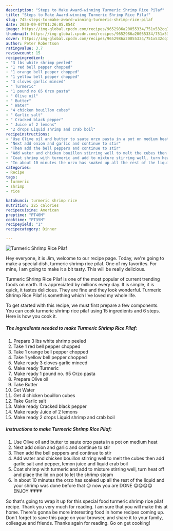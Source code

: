 ```yaml
---
description: "Steps to Make Award-winning Turmeric Shrimp Rice Pilaf"
title: "Steps to Make Award-winning Turmeric Shrimp Rice Pilaf"
slug: 745-steps-to-make-award-winning-turmeric-shrimp-rice-pilaf
date: 2020-09-07T01:26:05.854Z
image: https://img-global.cpcdn.com/recipes/9652986a20055334/751x532cq70/turmeric-shrimp-rice-pilaf-recipe-main-photo.jpg
thumbnail: https://img-global.cpcdn.com/recipes/9652986a20055334/751x532cq70/turmeric-shrimp-rice-pilaf-recipe-main-photo.jpg
cover: https://img-global.cpcdn.com/recipes/9652986a20055334/751x532cq70/turmeric-shrimp-rice-pilaf-recipe-main-photo.jpg
author: Peter Robertson
ratingvalue: 3.7
reviewcount: 15
recipeingredient:
- "3 lbs white shrimp peeled"
- "1 red bell pepper chopped"
- "1 orange bell pepper chopped"
- "1 yellow bell pepper chopped"
- "3 cloves garlic minced"
- " Turmeric"
- "1 pound no 65 Orzo pasta"
- " Olive oil"
- " Butter"
- " Water"
- "4 chicken bouillon cubes"
- " Garlic salt"
- " Cracked black pepper"
- " Juice of 2 lemons"
- "2 drops Liquid shrimp and crab boil"
recipeinstructions:
- "Use Olive oil and butter to saute orzo pasta in a pot on medium heat"
- "Next add onion and garlic and continue to stir"
- "Then add the bell peppers and continue to stir"
- "Add water and chicken bouillon stirring well to melt the cubes then add garlic salt and pepper, lemon juice and liquid crab boil"
- "Coat shrimp with turmeric and add to mixture stirring well, turn heat off and place the lid on pot to let the shrimp steam"
- "In about 10 minutes the orzo has soaked up all the rest of the liquid and your shrimp was done before that 😉 now you are DONE 😋😋😋😋 ENJOY 💗💗💗💗"
categories:
- Recipe
tags:
- turmeric
- shrimp
- rice

katakunci: turmeric shrimp rice 
nutrition: 225 calories
recipecuisine: American
preptime: "PT40M"
cooktime: "PT35M"
recipeyield: "1"
recipecategory: Dinner

---
```



![Turmeric Shrimp Rice Pilaf](https://img-global.cpcdn.com/recipes/9652986a20055334/751x532cq70/turmeric-shrimp-rice-pilaf-recipe-main-photo.jpg)

Hey everyone, it is Jim, welcome to our recipe page. Today, we're going to make a special dish, turmeric shrimp rice pilaf. One of my favorites. For mine, I am going to make it a bit tasty. This will be really delicious.

Turmeric Shrimp Rice Pilaf is one of the most popular of current trending foods on earth. It is appreciated by millions every day. It is simple, it is quick, it tastes delicious. They are fine and they look wonderful. Turmeric Shrimp Rice Pilaf is something which I've loved my whole life.




To get started with this recipe, we must first prepare a few components. You can cook turmeric shrimp rice pilaf using 15 ingredients and 6 steps. Here is how you cook it.

<!--inarticleads1-->

##### The ingredients needed to make Turmeric Shrimp Rice Pilaf:

1. Prepare 3 lbs white shrimp peeled
1. Take 1 red bell pepper chopped
1. Take 1 orange bell pepper chopped
1. Take 1 yellow bell pepper chopped
1. Make ready 3 cloves garlic minced
1. Make ready  Turmeric
1. Make ready 1 pound no. 65 Orzo pasta
1. Prepare  Olive oil
1. Take  Butter
1. Get  Water
1. Get 4 chicken bouillon cubes
1. Take  Garlic salt
1. Make ready  Cracked black pepper
1. Make ready  Juice of 2 lemons
1. Make ready 2 drops Liquid shrimp and crab boil




<!--inarticleads2-->

##### Instructions to make Turmeric Shrimp Rice Pilaf:

1. Use Olive oil and butter to saute orzo pasta in a pot on medium heat
1. Next add onion and garlic and continue to stir
1. Then add the bell peppers and continue to stir
1. Add water and chicken bouillon stirring well to melt the cubes then add garlic salt and pepper, lemon juice and liquid crab boil
1. Coat shrimp with turmeric and add to mixture stirring well, turn heat off and place the lid on pot to let the shrimp steam
1. In about 10 minutes the orzo has soaked up all the rest of the liquid and your shrimp was done before that 😉 now you are DONE 😋😋😋😋 ENJOY 💗💗💗💗




So that's going to wrap it up for this special food turmeric shrimp rice pilaf recipe. Thank you very much for reading. I am sure that you will make this at home. There's gonna be more interesting food in home recipes coming up. Don't forget to save this page on your browser, and share it to your family, colleague and friends. Thanks again for reading. Go on get cooking!
